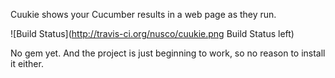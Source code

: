 Cuukie shows your Cucumber results in a web page as they run.

![Build Status](http://travis-ci.org/nusco/cuukie.png Build Status left)

No gem yet. And the project is just beginning to work, so no reason to install it either.
